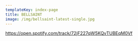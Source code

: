 ```yaml
---
templateKey: index-page
title: BELLSAINT
image: /img/bellsaint-latest-single.jpg
---
```


https://open.spotify.com/track/72jF227qW5KQvTUBEqM0Vf
